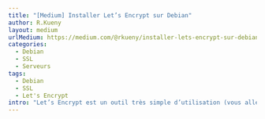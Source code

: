 ```yaml
---
title: "[Medium] Installer Let’s Encrypt sur Debian"
author: R.Kueny
layout: medium
urlMedium: https://medium.com/@rkueny/installer-lets-encrypt-sur-debian-16deb84da797
categories:
  - Debian
  - SSL
  - Serveurs
tags:
  - Debian
  - SSL
  - Let's Encrypt
intro: "Let’s Encrypt est un outil très simple d’utilisation (vous allez le voir) vous permettant de mettre en place des certificats TLS/SSL pour vos sites web."
---
```

